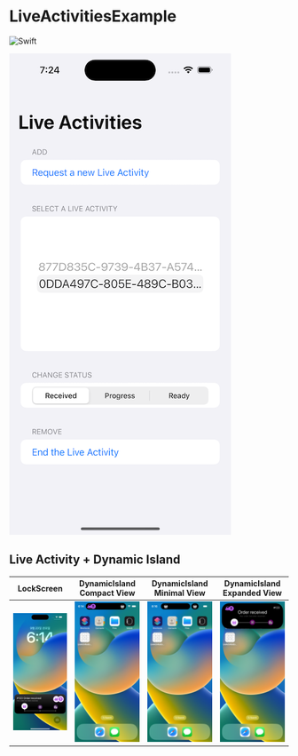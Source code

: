 # LiveActivitiesExample

![Swift](https://github.com/tigi44/LiveActivitiesExample/workflows/Swift/badge.svg)

![example](./images/examplea.png)

## Live Activity + Dynamic Island
| LockScreen | DynamicIsland Compact View | DynamicIsland Minimal View | DynamicIsland Expanded View |
|---|---|---|---|
| ![live_activity_lockscreen_example](./images/live_activity_lockscreen_example.png) | ![live_activity_dicompact_example](./images/live_activity_dicompact_example.png) | ![live_activity_diminimal_example](./images/live_activity_diminimal_example.png) | ![live_activity_diexpand_example](./images/live_activity_diexpand_example.png)  |
